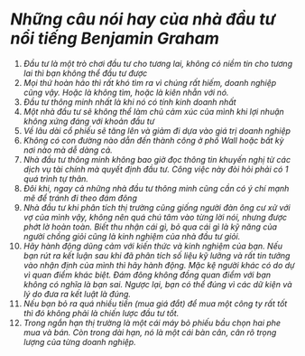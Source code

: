 # *Những câu nói hay của nhà đầu tư nổi tiếng Benjamin Graham*
1. *Đầu tư là một trò chơi đầu tư cho tương lai, không có niềm tin cho tương lai thì bạn không thể đầu tư được*
2. *Mọi thứ hoàn hảo thì rất khó tìm ra vì chúng rất hiếm, doanh nghiệp cũng vậy. Hoặc là không tìm, hoặc là kiên nhẫn với nó.*
3. *Đầu tư thông minh nhất là khi nó có tính kinh doanh nhất*
4. *Một nhà đầu tư sẽ không thể làm chủ cảm xúc của mình khi lợi nhuận không xứng đáng với khoản đầu tư*
5. *Về lâu dài cổ phiếu sẽ tăng lên và giảm đi dựa vào giá trị doanh nghiệp*
6. *Không có con đường nào dẫn đến thành công ở phố Wall hoặc bất kỳ nơi nào mà dễ dàng cả.*
7. *Nhà đầu tư thông minh không bao giờ đọc thông tin khuyến nghị từ các dịch vụ tài chính mà quyết định đầu tư. Công việc này đòi hỏi phải có 1 quá trình tự thân.*
8. *Đôi khi, ngay cả những nhà đầu tư thông minh cũng cần có ý chí mạnh mẽ để tránh đi theo đám đông*
9. *Nhà đầu tư khi phân tích thị trường cũng giống người đàn ông cư xử với vợ của mình vậy, không nên quá chú tâm vào từng lời nói, nhưng được phớt lờ hoàn toàn. Biết thu nhận cái gì, bỏ qua cái gì là kỹ năng của người chồng giỏi cũng là kinh nghiệm của nhà đầu tư giỏi.*
10. *Hãy hành động dũng cảm với kiến thức và kinh nghiệm của bạn. Nếu bạn rút ra kết luận sau khi đã phân tích số liệu kỹ lưỡng và rất tin tưởng vào nhận định của mình thì hãy hành động. Mặc kệ người khác có do dự vì quan điểm khác biệt. Đám đông không đồng quan điểm với bạn không có nghĩa là bạn sai. Ngược lại, bạn có thể đúng vì các dữ kiện và lý do đưa ra kết luật là đúng.*
11. *Nếu bạn bỏ ra quá nhiều tiền (mua giá đắt) để mua một công ty rất tốt thì đó không phải là chiến lược đầu tư tốt.*
12. *Trong ngắn hạn thị trường là một cái máy bỏ phiếu bầu chọn hai phe mua và bán. Còn trong dài hạn, nó là một cái bàn cân, cân rõ trọng lượng của từng doanh nghiệp.*